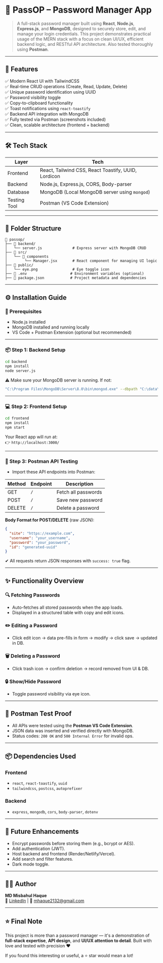 
# 🔐 PassOP – Password Manager App

> A full-stack password manager built using **React**, **Node.js**, **Express.js**, and **MongoDB**, designed to securely store, edit, and manage your login credentials. This project demonstrates practical usage of the MERN stack with a focus on clean UI/UX, efficient backend logic, and RESTful API architecture. Also tested thoroughly using **Postman**.

---

## 🚀 Features

✅ Modern React UI with TailwindCSS  
✅ Real-time CRUD operations (Create, Read, Update, Delete)  
✅ Unique password identification using UUID  
✅ Password visibility toggle  
✅ Copy-to-clipboard functionality  
✅ Toast notifications using `react-toastify`  
✅ Backend API integration with MongoDB  
✅ Fully tested via Postman (screenshots included)  
✅ Clean, scalable architecture (frontend + backend)


---

## 🛠 Tech Stack

| Layer         | Tech                                                                 |
|---------------|----------------------------------------------------------------------|
| Frontend      | React, Tailwind CSS, React Toastify, UUID, Lordicon                  |
| Backend       | Node.js, Express.js, CORS, Body-parser                               |
| Database      | MongoDB (Local MongoDB server using `mongod`)                        |
| Testing Tool  | Postman (VS Code Extension)                                          |

---

## 🧩 Folder Structure

```
📁 passop/
├── 📁 backend/
│   └── server.js              # Express server with MongoDB CRUD
├── 📁 src/
│   └── 📁 components         
│        └── Manager.jsx       # React component for managing UI logic
├── 📁 public/
│   └── eye.png                # Eye toggle icon
├── 📄 .env                    # Environment variables (optional)
├── 📄 package.json            # Project metadata and dependencies
```

---

## ⚙️ Installation Guide

### 🧰 Prerequisites

- Node.js installed
- MongoDB installed and running locally
- VS Code + Postman Extension (optional but recommended)

---

### 📦 Step 1: Backend Setup

```bash
cd backend
npm install
node server.js
```

⚠️ Make sure your MongoDB server is running. If not:

```bash
"C:\Program Files\MongoDB\Server\8.0\bin\mongod.exe" --dbpath "C:\data\db"
```

---

### 💻 Step 2: Frontend Setup

```bash
cd frontend
npm install
npm start
```

Your React app will run at:  
👉 `http://localhost:3000/`

---

### 🔁 Step 3: Postman API Testing

- Import these API endpoints into Postman:

| Method | Endpoint           | Description           |
|--------|--------------------|-----------------------|
| GET    | `/`                | Fetch all passwords   |
| POST   | `/`                | Save new password     |
| DELETE | `/`                | Delete a password     |

**Body Format for POST/DELETE** (raw JSON):
```json
{
  "site": "https://example.com",
  "username": "your_username",
  "password": "your_password",
  "id": "generated-uuid"
}
```

✔ All requests return JSON responses with `success: true` flag.

---

## ✨ Functionality Overview

### 🔍 Fetching Passwords

- Auto-fetches all stored passwords when the app loads.
- Displayed in a structured table with copy and edit icons.

### ✏️ Editing a Password

- Click edit icon → data pre-fills in form → modify → click save → updated in DB.

### 🗑️ Deleting a Password

- Click trash icon → confirm deletion → record removed from UI & DB.

### 🔒 Show/Hide Password

- Toggle password visibility via eye icon.

---

## 🧪 Postman Test Proof

- All APIs were tested using the **Postman VS Code Extension**.
- JSON data was inserted and verified directly with MongoDB.
- Status codes: `200 OK` and `500 Internal Error` for invalid ops.

---

## 📦 Dependencies Used

### Frontend

- `react`, `react-toastify`, `uuid`
- `tailwindcss`, `postcss`, `autoprefixer`

### Backend

- `express`, `mongodb`, `cors`, `body-parser`, `dotenv`

---

## 🎯 Future Enhancements

- Encrypt passwords before storing them (e.g., bcrypt or AES).
- Add authentication (JWT).
- Host backend and frontend (Render/Netlify/Vercel).
- Add search and filter features.
- Dark mode toggle.

---

## 👨‍💻 Author

**MD Misbahul Haque**  
🔗 [LinkedIn](https://www.linkedin.com/in/md-misbahul-haque-191221232/) | 📧 mhaque2132@gmail.com

---

## ⭐ Final Note

This project is more than a password manager — it's a demonstration of **full-stack expertise**, **API design**, and **UI/UX attention to detail**. Built with love and tested with precision ❤️

If you found this interesting or useful, a ⭐ star would mean a lot!
